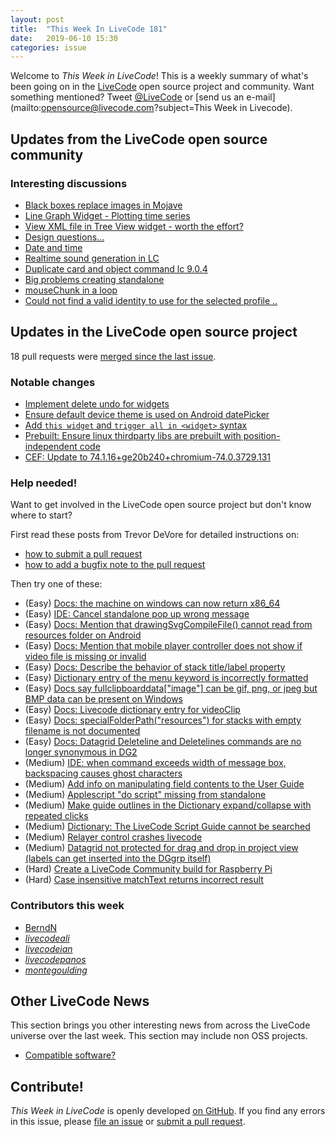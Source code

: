```yaml
---
layout: post
title:  "This Week In LiveCode 181"
date:   2019-06-10 15:30
categories: issue
---
```


Welcome to *This Week in LiveCode*!  This is a weekly summary of what's been
going on in the [LiveCode](https://livecode.com/) open source project and
community.  Want something mentioned?  Tweet
[@LiveCode](https://twitter.com/LiveCode) or
[send us an e-mail](mailto:opensource@livecode.com?subject=This Week in Livecode).

## Updates from the LiveCode open source community

<!---
### News & blog posts

- [Visitors in LiveCode](https://livecode.com/visitors-in-livecode/)
--->

### Interesting discussions

- [Black boxes replace images in Mojave](https://www.mail-archive.com/use-livecode@lists.runrev.com/msg102187.html)
- [Line Graph Widget - Plotting time series](https://www.mail-archive.com/use-livecode@lists.runrev.com/msg102193.html)
- [View XML file in Tree View widget - worth the effort?](https://www.mail-archive.com/use-livecode@lists.runrev.com/msg102201.html)
- [Design questions...](https://www.mail-archive.com/use-livecode@lists.runrev.com/msg102214.html)
- [Date and time](https://www.mail-archive.com/use-livecode@lists.runrev.com/msg102226.html)
- [Realtime sound generation in LC](https://www.mail-archive.com/use-livecode@lists.runrev.com/msg102237.html)
- [Duplicate card and object command lc 9.0.4](https://www.mail-archive.com/use-livecode@lists.runrev.com/msg102248.html)
- [Big problems creating standalone](https://www.mail-archive.com/use-livecode@lists.runrev.com/msg102254.html)
- [mouseChunk in a loop](http://forums.livecode.com/viewtopic.php?f=9&t=32694)
- [Could not find a valid identity to use for the selected profile ..](http://forums.livecode.com/viewtopic.php?t=32674&p=180278#p180278)

## Updates in the LiveCode open source project

18 pull requests were [merged since the last issue](https://github.com/search?q=org%3Alivecode+is%3Apublic+is%3Apr+is%3Amerged+merged%3A2019-06-03..2019-06-09&type=Issues).


<!---
### New LiveCode releases

- [LiveCode 9.0.5 RC-1](https://www.mail-archive.com/use-livecode@lists.runrev.com/msg101861.html)
- [LiveCode 9.5.0 DP-1](https://www.mail-archive.com/use-livecode@lists.runrev.com/msg101932.html)
--->

### Notable changes

- [Implement delete undo for widgets](https://github.com/livecode/livecode/pull/7079)
- [Ensure default device theme is used on Android datePicker](https://github.com/livecode/livecode/pull/7061)
- [Add `this widget` and `trigger all in <widget>` syntax](https://github.com/livecode/livecode/pull/7048)
- [Prebuilt: Ensure linux thirdparty libs are prebuilt with position-independent code](https://github.com/livecode/livecode/pull/7032)
- [CEF: Update to 74.1.16+ge20b240+chromium-74.0.3729.131](https://github.com/livecode/livecode-thirdparty/pull/133)

<!---
### Bugs of the week

- [Bug 22091 - Preset icon disappears from SVG Icon widget when selecting the same icon](https://quality.livecode.com/show_bug.cgi?id=22091)
- [Bug 22103 - Effective textFont of chunk reports field font](https://quality.livecode.com/show_bug.cgi?id=22103)


The reporters provided a helpful sample stack and/or a detailed description that allowed us to test and confirm the problem quickly.
--->

### Help needed!

Want to get involved in the LiveCode open source project but don't know where
to start?  

First read these posts from Trevor DeVore for detailed instructions on:

- [how to submit a pull request](https://www.mail-archive.com/use-livecode@lists.runrev.com/msg98530.html)
- [how to add a bugfix note to the pull request](https://www.mail-archive.com/use-livecode@lists.runrev.com/msg98611.html)

Then try one of these:

- (Easy) [Docs: the machine on windows can now return x86_64](https://quality.livecode.com/show_bug.cgi?id=22142)
- (Easy) [IDE: Cancel standalone pop up wrong message](https://quality.livecode.com/show_bug.cgi?id=22136)
- (Easy) [Docs: Mention that drawingSvgCompileFile() cannot read from resources folder on Android](https://quality.livecode.com/show_bug.cgi?id=21822)
- (Easy) [Docs: Mention that mobile player controller does not show if video file is missing or invalid](https://quality.livecode.com/show_bug.cgi?id=19631)
- (Easy) [Docs: Describe the behavior of stack title/label property](https://quality.livecode.com/show_bug.cgi?id=19660)
- (Easy) [Dictionary entry of the menu keyword is incorrectly formatted](https://quality.livecode.com/show_bug.cgi?id=20364)
- (Easy) [Docs say fullclipboarddata["image"] can be gif, png, or jpeg but BMP data can be present on Windows](https://quality.livecode.com/show_bug.cgi?id=20472)
- (Easy) [Docs: Livecode dictionary entry for videoClip](https://quality.livecode.com/show_bug.cgi?id=21156)
- (Easy) [Docs: specialFolderPath("resources") for stacks with empty filename is not documented](https://quality.livecode.com/show_bug.cgi?id=21183)
- (Easy) [Docs: Datagrid Deleteline and Deletelines commands are no longer synonymous in DG2](https://quality.livecode.com/show_bug.cgi?id=21576)
- (Medium) [IDE: when command exceeds width of message box, backspacing causes ghost characters](https://quality.livecode.com/show_bug.cgi?id=22092)
- (Medium) [Add info on manipulating field contents to the User Guide](http://quality.livecode.com/show_bug.cgi?id=18990)
- (Medium) [Applescript "do script" missing from standalone](http://quality.livecode.com/show_bug.cgi?id=20993)
- (Medium) [Make guide outlines in the Dictionary expand/collapse with repeated clicks](http://quality.livecode.com/show_bug.cgi?id=18184)
- (Medium) [Dictionary: The LiveCode Script Guide cannot be searched](http://quality.livecode.com/show_bug.cgi?id=15957)
- (Medium) [Relayer control crashes livecode](https://quality.livecode.com/show_bug.cgi?id=21460)
- (Medium) [Datagrid not protected for drag and drop in project view (labels can get inserted into the DGgrp itself)](https://quality.livecode.com/show_bug.cgi?id=21750)
- (Hard) [Create a LiveCode Community build for Raspberry Pi](http://forums.livecode.com/viewtopic.php?f=76&t=27912)
- (Hard) [Case insensitive matchText returns incorrect result](https://quality.livecode.com/show_bug.cgi?id=15312)


### Contributors this week

- [BerndN](https://github.com/BerndN)
- *[livecodeali](https://github.com/livecodeali)*
- *[livecodeian](https://github.com/livecodeian)*  
- *[livecodepanos](https://github.com/livecodepanos)*  
- *[montegoulding](https://github.com/montegoulding)*  


## Other LiveCode News

This section brings you other interesting news from across the LiveCode universe over the last week. This section may include non OSS projects.

- [Compatible software?](http://forums.livecode.com/viewtopic.php?f=49&t=32693&p=180444#p180444)


<!---
## Upcoming events

* [SoCal LiveCode Group Meeting: June 7, Pasadena](http://forums.livecode.com/viewtopic.php?t=32559&p=179454#p179454)
--->

## Contribute!

*This Week in LiveCode* is openly developed
[on GitHub](https://github.com/livecode/this-week-in-livecode).
If you find any errors in this issue, please
[file an issue](https://github.com/livecode/this-week-in-livecode/issues) or
[submit a pull request](https://github.com/livecode/this-week-in-livecode/pulls).
